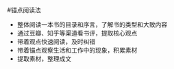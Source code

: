 #锚点阅读法

- 整体阅读一本书的目录和序言，了解书的类型和大致内容
- 通过豆瓣、知乎等渠道看书评，提取核心观点
- 带着观点快速阅读，及时纠错
- 带着锚点观察生活和工作中的现象，积累素材
- 提取素材，整理成文
